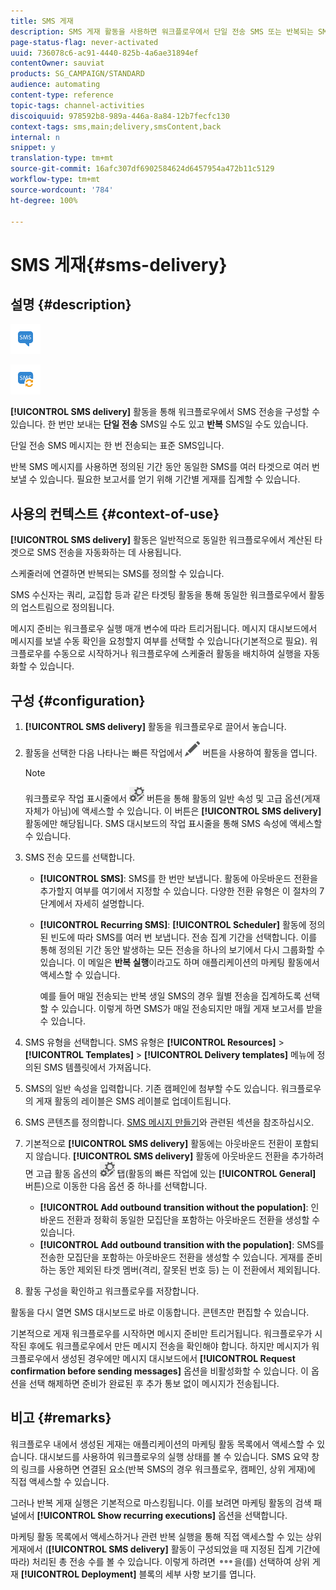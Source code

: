 ```yaml
---
title: SMS 게재
description: SMS 게재 활동을 사용하면 워크플로우에서 단일 전송 SMS 또는 반복되는 SMS 전송을 구성할 수 있습니다.
page-status-flag: never-activated
uuid: 736078c6-ac91-4440-825b-4a6ae31894ef
contentOwner: sauviat
products: SG_CAMPAIGN/STANDARD
audience: automating
content-type: reference
topic-tags: channel-activities
discoiquuid: 978592b8-989a-446a-8a84-12b7fecfc130
context-tags: sms,main;delivery,smsContent,back
internal: n
snippet: y
translation-type: tm+mt
source-git-commit: 16afc307df6902584624d6457954a472b11c5129
workflow-type: tm+mt
source-wordcount: '784'
ht-degree: 100%

---
```



# SMS 게재{#sms-delivery}

## 설명 {#description}

![](assets/sms.png)

![](assets/recurrentsms.png)

**[!UICONTROL SMS delivery]** 활동을 통해 워크플로우에서 SMS 전송을 구성할 수 있습니다. 한 번만 보내는 **단일 전송** SMS일 수도 있고 **반복** SMS일 수도 있습니다.

단일 전송 SMS 메시지는 한 번 전송되는 표준 SMS입니다.

반복 SMS 메시지를 사용하면 정의된 기간 동안 동일한 SMS를 여러 타겟으로 여러 번 보낼 수 있습니다. 필요한 보고서를 얻기 위해 기간별 게재를 집계할 수 있습니다.

## 사용의 컨텍스트 {#context-of-use}

**[!UICONTROL SMS delivery]** 활동은 일반적으로 동일한 워크플로우에서 계산된 타겟으로 SMS 전송을 자동화하는 데 사용됩니다.

스케줄러에 연결하면 반복되는 SMS를 정의할 수 있습니다.

SMS 수신자는 쿼리, 교집합 등과 같은 타겟팅 활동을 통해 동일한 워크플로우에서 활동의 업스트림으로 정의됩니다.

메시지 준비는 워크플로우 실행 매개 변수에 따라 트리거됩니다. 메시지 대시보드에서 메시지를 보낼 수동 확인을 요청할지 여부를 선택할 수 있습니다(기본적으로 필요). 워크플로우를 수동으로 시작하거나 워크플로우에 스케줄러 활동을 배치하여 실행을 자동화할 수 있습니다.

## 구성 {#configuration}

1. **[!UICONTROL SMS delivery]** 활동을 워크플로우로 끌어서 놓습니다.
1. 활동을 선택한 다음 나타나는 빠른 작업에서 ![](assets/edit_darkgrey-24px.png) 버튼을 사용하여 활동을 엽니다.

   >[!NOTE]
   >
   >워크플로우 작업 표시줄에서 ![](assets/dlv_activity_params-24px.png) 버튼을 통해 활동의 일반 속성 및 고급 옵션(게재 자체가 아님)에 액세스할 수 있습니다. 이 버튼은 **[!UICONTROL SMS delivery]** 활동에만 해당됩니다. SMS 대시보드의 작업 표시줄을 통해 SMS 속성에 액세스할 수 있습니다.

1. SMS 전송 모드를 선택합니다.

   * **[!UICONTROL SMS]**: SMS를 한 번만 보냅니다. 활동에 아웃바운드 전환을 추가할지 여부를 여기에서 지정할 수 있습니다. 다양한 전환 유형은 이 절차의 7단계에서 자세히 설명합니다.
   * **[!UICONTROL Recurring SMS]**: **[!UICONTROL Scheduler]** 활동에 정의된 빈도에 따라 SMS를 여러 번 보냅니다. 전송 집계 기간을 선택합니다. 이를 통해 정의된 기간 동안 발생하는 모든 전송을 하나의 보기에서 다시 그룹화할 수 있습니다. 이 메일은 **반복 실행**&#x200B;이라고도 하며 애플리케이션의 마케팅 활동에서 액세스할 수 있습니다.

      예를 들어 매일 전송되는 반복 생일 SMS의 경우 월별 전송을 집계하도록 선택할 수 있습니다. 이렇게 하면 SMS가 매일 전송되지만 매월 게재 보고서를 받을 수 있습니다.

1. SMS 유형을 선택합니다. SMS 유형은 **[!UICONTROL Resources]** > **[!UICONTROL Templates]** > **[!UICONTROL Delivery templates]** 메뉴에 정의된 SMS 템플릿에서 가져옵니다.
1. SMS의 일반 속성을 입력합니다. 기존 캠페인에 첨부할 수도 있습니다. 워크플로우의 게재 활동의 레이블은 SMS 레이블로 업데이트됩니다.
1. SMS 콘텐츠를 정의합니다. [SMS 메시지 만들기](../../channels/using/creating-an-sms-message.md)와 관련된 섹션을 참조하십시오.
1. 기본적으로 **[!UICONTROL SMS delivery]** 활동에는 아웃바운드 전환이 포함되지 않습니다. **[!UICONTROL SMS delivery]** 활동에 아웃바운드 전환을 추가하려면 고급 활동 옵션의 ![](assets/dlv_activity_params-24px.png) 탭(활동의 빠른 작업에 있는 **[!UICONTROL General]** 버튼)으로 이동한 다음 옵션 중 하나를 선택합니다.

   * **[!UICONTROL Add outbound transition without the population]**: 인바운드 전환과 정확히 동일한 모집단을 포함하는 아웃바운드 전환을 생성할 수 있습니다.
   * **[!UICONTROL Add outbound transition with the population]**: SMS를 전송한 모집단을 포함하는 아웃바운드 전환을 생성할 수 있습니다. 게재를 준비하는 동안 제외된 타겟 멤버(격리, 잘못된 번호 등) 는 이 전환에서 제외됩니다.

1. 활동 구성을 확인하고 워크플로우를 저장합니다.

활동을 다시 열면 SMS 대시보드로 바로 이동합니다. 콘텐츠만 편집할 수 있습니다.

기본적으로 게재 워크플로우를 시작하면 메시지 준비만 트리거됩니다. 워크플로우가 시작된 후에도 워크플로우에서 만든 메시지 전송을 확인해야 합니다. 하지만 메시지가 워크플로우에서 생성된 경우에만 메시지 대시보드에서 **[!UICONTROL Request confirmation before sending messages]** 옵션을 비활성화할 수 있습니다. 이 옵션을 선택 해제하면 준비가 완료된 후 추가 통보 없이 메시지가 전송됩니다.

## 비고 {#remarks}

워크플로우 내에서 생성된 게재는 애플리케이션의 마케팅 활동 목록에서 액세스할 수 있습니다. 대시보드를 사용하여 워크플로우의 실행 상태를 볼 수 있습니다. SMS 요약 창의 링크를 사용하면 연결된 요소(반복 SMS의 경우 워크플로우, 캠페인, 상위 게재)에 직접 액세스할 수 있습니다.

그러나 반복 게재 실행은 기본적으로 마스킹됩니다. 이를 보려면 마케팅 활동의 검색 패널에서 **[!UICONTROL Show recurring executions]** 옵션을 선택합니다.

마케팅 활동 목록에서 액세스하거나 관련 반복 실행을 통해 직접 액세스할 수 있는 상위 게재에서 (**[!UICONTROL SMS delivery]** 활동이 구성되었을 때 지정된 집계 기간에 따라) 처리된 총 전송 수를 볼 수 있습니다. 이렇게 하려면 ![](assets/wkf_dlv_detail_button.png)을(를) 선택하여 상위 게재 **[!UICONTROL Deployment]** 블록의 세부 사항 보기를 엽니다.
